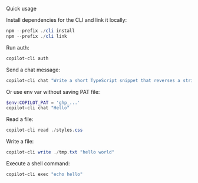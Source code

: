 Quick usage

Install dependencies for the CLI and link it locally:

```powershell
npm --prefix ./cli install
npm --prefix ./cli link
```

Run auth:

```powershell
copilot-cli auth
```

Send a chat message:

```powershell
copilot-cli chat "Write a short TypeScript snippet that reverses a string"
```

Or use env var without saving PAT file:

```powershell
$env:COPILOT_PAT = 'ghp_...'
copilot-cli chat "Hello"
```

Read a file:

```powershell
copilot-cli read ./styles.css
```

Write a file:

```powershell
copilot-cli write ./tmp.txt "hello world"
```

Execute a shell command:

```powershell
copilot-cli exec "echo hello"
```
